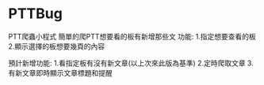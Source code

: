 # PTTBug
PTT爬蟲小程式
簡單的爬PTT想要看的板有新增那些文
功能:
  1.指定想要查看的板
  2.顯示選擇的板想要幾頁的內容
  
預計新增功能:
  1.看指定板有沒有新文章(以上次來此版為基準)
  2.定時爬取文章
  3.有新文章即時顯示文章標題和提醒
